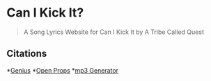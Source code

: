 # Can I Kick It?

> A Song Lyrics Website for Can I Kick It by A Tribe Called Quest

## Citations
*[Genius](https://genius.com/A-tribe-called-quest-can-i-kick-it-lyrics)
*[Open Props](https://open-props.style/)
*[mp3 Generator](https://cobalt.tools/)
